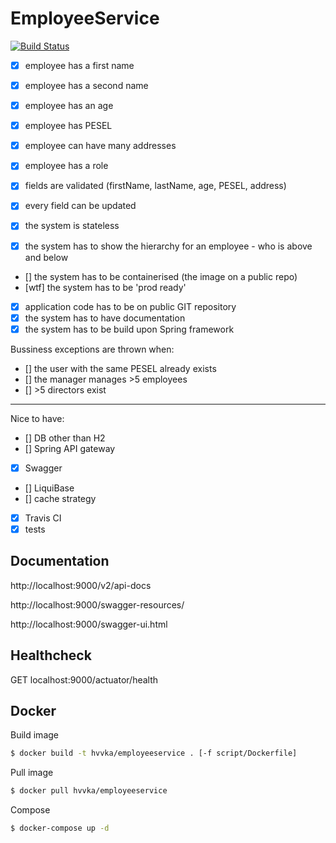 # EmployeeService

[![Build Status](https://travis-ci.com/hvvka/employee.svg?token=AtJu5RATvaNahLGCYye5&branch=master)](https://travis-ci.com/hvvka/employee)

- [x] employee has a first name
- [x] employee has a second name
- [x] employee has an age
- [x] employee has PESEL
- [x] employee can have many addresses
- [x] employee has a role

- [x] fields are validated (firstName, lastName, age, PESEL, address)
- [x] every field can be updated
- [x] the system is stateless

- [x] the system has to show the hierarchy for an employee - who is above and below
- [] the system has to be containerised (the image on a public repo)
- [wtf] the system has to be 'prod ready' 
- [x] application code has to be on public GIT repository
- [x] the system has to have documentation 
- [x] the system has to be build upon Spring framework

Bussiness exceptions are thrown when:
- [] the user with the same PESEL already exists
- [] the manager manages >5 employees
- [] >5 directors exist

--- 

Nice to have:
- [] DB other than H2
- [] Spring API gateway
- [x] Swagger
- [] LiquiBase
- [] cache strategy
- [x] Travis CI
- [x] tests

## Documentation

http://localhost:9000/v2/api-docs

http://localhost:9000/swagger-resources/

http://localhost:9000/swagger-ui.html

## Healthcheck

GET localhost:9000/actuator/health

## Docker

Build image
```bash
$ docker build -t hvvka/employeeservice . [-f script/Dockerfile]
```

Pull image
```bash
$ docker pull hvvka/employeeservice
```

Compose
```bash
$ docker-compose up -d
```
